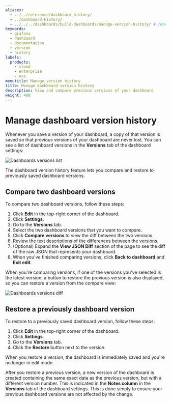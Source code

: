 ```yaml
---
aliases:
  - ../../reference/dashboard_history/
  - ../dashboard-history/
  - ../../../dashboards/build-dashboards/manage-version-history/ # /docs/grafana/next/dashboards/build-dashboards/manage-version-history/
keywords:
  - grafana
  - dashboard
  - documentation
  - version
  - history
labels:
  products:
    - cloud
    - enterprise
    - oss
menutitle: Manage version history
title: Manage dashboard version history
description: View and compare previous versions of your dashboard
weight: 400
---
```


# Manage dashboard version history

Whenever you save a version of your dashboard, a copy of that version is saved so that previous versions of your dashboard are never lost. You can see a list of dashboard versions in the **Versions** tab of the dashboard settings:

![Dashboards versions list](/media/docs/grafana/dashboards/screenshot-dashboard-version-list-11.2.png)

The dashboard version history feature lets you compare and restore to previously saved dashboard versions.

## Compare two dashboard versions

To compare two dashboard versions, follow these steps:

1. Click **Edit** in the top-right corner of the dashboard.
1. Click **Settings**.
1. Go to the **Versions** tab.
1. Select the two dashboard versions that you want to compare.
1. Click **Compare versions** to view the diff between the two versions.
1. Review the text descriptions of the differences between the versions.
1. (Optional) Expand the **View JSON Diff** section of the page to see the diff of the raw JSON that represents your dashboard.
1. When you've finished comparing versions, click **Back to dashboard** and **Exit edit**.

When you're comparing versions, if one of the versions you've selected is the latest version, a button to restore the previous version is also displayed, so you can restore a version from the compare view:

![Dashboards versions diff](/media/docs/grafana/dashboards/screenshot-dashboard-compare-versions-restore-11.2.png)

## Restore a previously dashboard version

To restore to a previously saved dashboard version, follow these steps:

1. Click **Edit** in the top-right corner of the dashboard.
1. Click **Settings**.
1. Go to the **Versions** tab.
1. Click the **Restore** button next to the version.

When you restore a version, the dashboard is immediately saved and you're no longer in edit mode.

After you restore a previous version, a new version of the dashboard is created containing the same exact data as the previous version, but with a different version number. This is indicated in the **Notes column** in the **Versions** tab of the dashboard settings. This is done simply to ensure your previous dashboard versions are not affected by the change.
